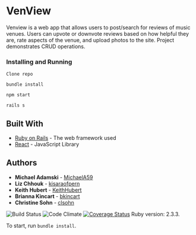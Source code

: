 # VenView

Venview is a web app that allows users to post/search for reviews of music
venues. Users can upvote or downvote reviews based on how helpful they are, rate
aspects of the venue, and upload photos to the site. Project demonstrates CRUD
operations.

### Installing and Running

```
Clone repo
```

```
bundle install
```

```
npm start
```

```
rails s
```

## Built With

* [Ruby on Rails](http://rubyonrails.org/) - The web framework used
* [React](https://facebook.github.io/react/) - JavaScript Library

## Authors

* **Michael Adamski** - [MichaelA59](https://github.com/MichaelA59)
* **Liz Chhouk** - [kisaraofpern](https://github.com/kisaraofpern)
* **Keith Hubert** - [KeithHubert](https://github.com/KeithHubert)
* **Brianna Kincart** - [bkincart](https://github.com/bkincart)
* **Christine Sohn** - [clsohn](https://github.com/clsohn)

![Build Status](https://codeship.com/projects/b0175f50-0761-0135-c695-4619059f53e8/status?branch=master)
![Code Climate](https://codeclimate.com/github/MichaelA59/VenView.png)
[![Coverage Status](https://coveralls.io/repos/github/MichaelA59/VenView/badge.svg?branch=master)](https://coveralls.io/github/MichaelA59/VenView?branch=master)
Ruby version: 2.3.3.

To start, run `bundle install`.
